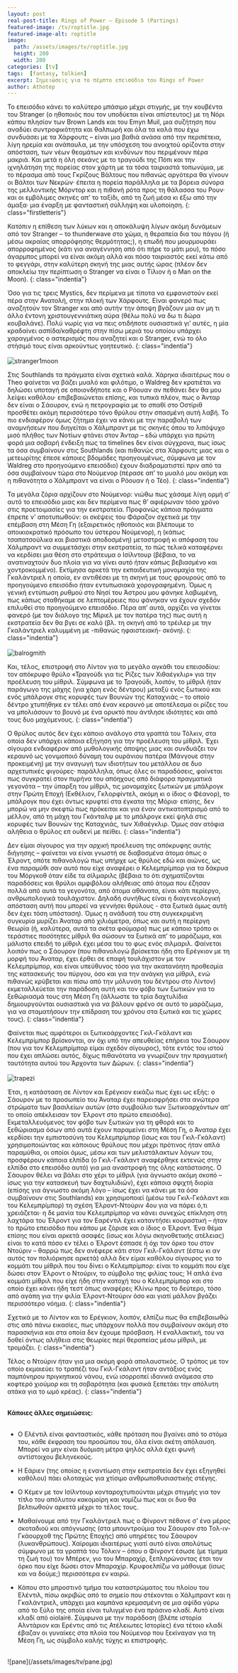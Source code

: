 ```yaml
---
layout: post
real-post-title: Rings of Power – Episode 5 (Partings)
featured-image: /tv/roptitle.jpg
featured-image-alt: roptitle
image:
  path: /assets/images/tv/roptitle.jpg
  height: 200
  width: 200
categories: [tv]
tags:  [fantasy, tolkien]
excerpt: Σημειώσεις για το πέμπτο επεισόδιο του Rings of Power
author: Athotep
---
```


Το επεισόδιο κάνει το καλύτερο μπάσιμο μέχρι στιγμής, με την κουβέντα του Stranger (ο ηθοποιός που τον υποδύεται είναι απίστευτος) με τη Νόρι κάπου πλησίον των Brown Lands και του Emyn Muil, μια συζήτηση που αναδύει συντροφικότητα και θαλπωρή και όλα τα καλά που έχω συνδυάσει με τα Χάρφουτς – είναι μια βαθιά ανάσα από την περιπέτεια, λίγη ηρεμία και ανάπαυλα, με την υπόσχεση του ανοιχτού ορίζοντα στην απόσταση, των νέων θεαμάτων και κινδύνων που περιμένουν πέρα μακριά. Και μετά η όλη σεκάνς με το τραγούδι της Πόπι και την ιχνηλάτηση της πορείας στον χάρτη με τα τόσα ταιριαστά τοπωνύμια, με το πέρασμα από τους Γκρίζους Βάλτους που πιθανώς αργότερα θα γίνουν οι Βάλτοι των Νεκρών· έπειτα η πορεία παράλληλα με τα βόρεια σύνορα της μελλοντικής Μόρντορ και η πιθανή ρότα προς τη θάλασσα του Ρουν· και οι εμβόλιμες σκηνές απ’ το ταξίδι, από τη ζωή μέσα κι έξω από την άμαξα· μια έναρξη με φανταστική σύλληψη και υλοποίηση.
{: class="firstletteris"}

Κατόπιν η επίθεση των λύκων και η αποκάλυψη λίγων ακόμη δυνάμεων από τον Stranger – το thunderwave στο χώμα, η θεραπεία δια του πάγου (ή μέσω ακραίας απορρόφησης θερμότητας;), η επωδή που μουρμουράει απορροφημένος (κάτι για αναγέννηση από ότι πήρε το μάτι μου), το πόσο άγαρμπος μπορεί να είναι ακόμη αλλά και πόσο ταιριαστός εκεί κάτω από το φεγγάρι, στην καλύτερη σκηνή της μιας αυτής ώρας (πλέον δεν αποκλείω την περίπτωση ο Stranger να είναι ο Τίλιον ή ο Man on the Moon).
{: class="indentia"}

Όσο για τις τρεις Mystics, δεν περίμενα με τίποτα να εμφανιστούν εκεί πέρα στην Ανατολή, στην πλοκή των Χάρφουτς. Είναι φανερό πως αναζητούν τον Stranger και από αυτήν την άποψη βγάζουν μια αν μη τι άλλο έντονη χριστουγεννιάτικη αύρα (θέλω πολύ να δω τι δώρα κουβαλάνε). Πολύ νωρίς για να πεις οτιδήποτε ουσιαστικά γι’ αυτές, η μία κραδαίνει ασπίδα/καθρέφτη στην πίσω μεριά του οποίου υπάρχει χαραγμένος ο αστερισμός που αναζητεί και ο Stranger, ενώ το όλο στήσιμό τους είναι αρκούντως γοητευτικό.
{: class="indentia"}  
<br>
![stranger1moon](/assets/images/tv/stranger1moon.jpg) 
<br>

Στις Southlands τα πράγματα είναι σχετικά καλά. Χάρηκα ιδιαιτέρως που ο Theo φαίνεται να βάζει μυαλό και φιλότιμο, ο Waldreg δεν κρατιέται να δηλώσει υποταγή σε οποιονδήποτε και ο Ρόουαν αν πεθάνει δεν θα μου λείψει καθόλου· επιβεβαιώνεται επίσης, και τυπικά πλέον, πως ο Άνταρ δεν είναι ο Σάουρον, ενώ η πετρογραφία με το σπαθί στο Οστίριθ προσθέτει ακόμη περισσότερο τόνο θρύλου στην σπασμένη αυτή λαβή. Το πιο ενδιαφέρον όμως ζήτημα έχει να κάνει με την παραβολή των αναμνήσεων που διηγείται ο Χάλμπραντ με τις σκηνές όπου το λιπόψυχο μισό πλήθος των Νοτίων φτάνει στον Άνταρ – εδώ υπάρχει για πρώτη φορά μια σοβαρή ένδειξη πως τα timelines δεν είναι σύγχρονα, πως ίσως τα όσα συμβαίνουν στις Southlands (και πιθανώς στα Χάρφουτς μιας και ο μετεωρίτης έπεσε κάποιες βδομάδες προηγουμένως, σύμφωνα με τον Waldreg στο προηγούμενο επεισόδιο) έχουν διαδραματιστεί πριν από τα όσα συμβαίνουν τώρα στο Νούμενορ (πέρασε απ’ το μυαλό μου ακόμη και η πιθανότητα ο Χάλμπραντ να είναι ο Ρόουαν ή ο Τέο).
{: class="indentia"}

Τα μεγάλα ζόρια αρχίζουν στο Νούμενορ: νιώθω πως χάσαμε λίγη ορμή σ’ αυτό το επεισόδιο μιας και δεν περίμενα πως θ’ αφιέρωναν τόσο χρόνο στις προετοιμασίες για την εκστρατεία. Προφανώς κάποια πράγματα έπρεπε ν’ αποτυπωθούν: οι σκέψεις του Φάραζον σχετικά με την επέμβαση στη Μέση Γη (εξαιρετικός ηθοποιός και βλέπουμε το αποικιοκρατικό πρόσωπο του ύστερου Νούμενορ), η (κάπως τσαπατσούλικα και βιαστικά αποδοσμένη) μεταστροφή κι απόφαση του Χάλμπραντ να συμμετάσχει στην εκστρατεία, το πώς τελικά καταφέρνει να κερδίσει μια θέση στο στράτευμα ο Ισίλντουρ (βέβαια, το να ανατιναχτούν δυο πλοία για να γίνει αυτό ήταν κάπως βεβιασμένο και χοντροκομμένο). Εκτίμησα αρκετά την εκπαιδευτική μονομαχία της Γκαλάντριελ η οποία, εν αντιθέσει με τη σκηνή με τους φρουρούς από το προηγούμενο επεισόδιο ήταν εντυπωσιακά χορογραφημένη. Όμως η γενική εντύπωση ρυθμού στο Νησί του Άστρου μου φάνηκε λαβωμένη, πως κάπως σταθήκαμε σε λεπτομέρειες που φάνηκαν να έχουν σχεδόν επιλυθεί στο προηγούμενο επεισόδιο. Πέρα απ’ αυτά, αρχίζει να γίνεται φανερό (με τον διάλογο της Μίριελ με τον πατέρα της) πως αυτή η εκστρατεία δεν θα βγει σε καλό (βλ. τη σκηνή από το τρέιλερ με την Γκαλάντριελ καλυμμένη με -πιθανώς ηφαιστειακή- σκόνη).
{: class="indentia"}  
<br>
![balrogmith](/assets/images/tv/balrogmith.jpg) 
<br>

Και, τέλος, επιστροφή στο Λίντον για το μεγάλο αγκάθι του επεισοδίου: τον απόκρυφο θρύλο «Τραγούδι για τις Ρίζες των Χιθαέγκλιρ» για την προέλευση του μίθριλ. Σύμφωνα με το Τραγούδι, λοιπόν, το μίθριλ ήταν παράγωγο της μάχης (για χάρη ενός δέντρου) μεταξύ ενός ξωτικού και ενός μπάλρογκ στις κορυφές των Βουνών της Καταχνιάς – το οποίο δέντρο χτυπήθηκε εν τέλει από έναν κεραυνό με αποτέλεσμα οι ρίζες του να μπολιάσουν το βουνό με ένα ορυκτό που άντλησε ιδιότητες και από τους δυο μαχόμενους.
{: class="indentia"}

Ο θρύλος αυτός δεν έχει κάποιο ανάλογο στα γραπτά του Τόλκιν, στα οποία δεν υπάρχει κάποια εξήγηση για την προέλευση του μίθριλ. Έχει σίγουρα ενδιαφέρον από μυθολογικής άποψης μιας και συνδυάζει τον κεραυνό ως γονιμοποιό δύναμη του ουράνιου πατέρα (Μάνγουε στην προκειμένη) με την αναγωγή των ιδιοτήτων του μετάλλου σε δυο αρχετυπικές φιγούρες· παράλληλα, όπως όλες οι παραδόσεις, φαίνεται πως συγκρατεί στον πυρήνα του απόηχους από διάφορα πραγματικά γεγονότα – την ύπαρξη του μίθριλ, τις μονομαχίες ξωτικών με μπάλρογκ στην Πρώτη Εποχή (Εκθέλιον, Γκλορφίντελ, ακόμη κι ο ίδιος ο Φέανορ), το μπάλρογκ που έχει όντως κρυφτεί στα έγκατα της Μόρια· επίσης, δεν μπορώ να μην σκεφτώ πως πρόκειται και για έναν αντικατοπτρισμό από το μέλλον, από τη μάχη του Γκάνταλφ με το μπάλρογκ εκεί ψηλά στις κορυφές των Βουνών της Καταχνιάς, των Χιθαέγκλιρ. Όμως σαν ατόφια αλήθεια ο θρύλος επ ουδενί με πείθει.
{: class="indentia"}

Δεν είμαι σίγουρος για την αρχική προέλευση της απόκρυφης αυτής διήγησης – φαίνεται να είναι γνωστή σε διαβασμένα άτομα όπως ο Έλροντ, οπότε πιθανολογώ πως υπήρχε ως θρύλος εδώ και αιώνες, ως ένα παραμύθι σαν αυτό που είχε αναφέρει ο Κελεμπρίμπορ για τα δάκρυα του Μόργκοθ όταν είδε τα σίλμαριλς (βέβαια το ότι σχηματίζονται παραδόσεις και θρύλοι αμφιβόλου αλήθειας από άτομα που έζησαν πολλά από αυτά τα γεγονότα, από άτομα αθάνατα, είναι κάτι περίεργο, ανθρωπολογικά τουλάχιστον. Δηλαδή συνήθως είναι η διαγενεολογική απόσταση αυτή που μπορεί να γεννήσει θρύλους - στα ξωτικά όμως αυτή δεν έχει τόση υπόσταση). Όμως η ανάδυσή του στη συγκεκριμένη συγκυρία μυρίζει Άναταρ από χιλιόμετρα, όπως και αυτή η περίεργη θεωρία (ή, καλύτερα, αυτά τα σκέτα φούμαρα) πως με κάποιο τρόπο οι τεράστιες ποσότητες μίθριλ θα σώσουν τα ξωτικά απ’ το μαράζωμα, και μάλιστα επειδή το μίθριλ έχει μέσα του το φως ενός σιλμαριλ. Φαίνεται λοιπόν πως ο Σάουρον (που πιθανολογώ βρίσκεται ήδη στο Ερέγκιον με τη μορφή του Άναταρ, έχει έρθει σε επαφή τουλάχιστον με τον Κελεμπρίμπορ, και είναι υπεύθυνος τόσο για την ακατανόητη προθεσμία της κατασκευής του πύργου, όσο και για την ανάγκη για μίθριλ, ενώ πιθανώς κρύβεται και πίσω από την μόλυνση του δέντρου στο Λίντον) εκμεταλλεύεται την παράδοση αυτή και τον φόβο των ξωτικών για το ξεθώριασμά τους στη Μέση Γη (άλλωστε τα τρία δαχτυλίδια δημιουργούνται ουσιαστικά για να βάλουν φρένο σε αυτό το μαράζωμα, για να σταματήσουν την επίδραση του χρόνου στα ξωτικά και τις χώρες τους).
{: class="indentia"}

Φαίνεται πως αμφότεροι οι ξωτικοάρχοντες Γκιλ-Γκάλαντ και Κελεμπρίμπορ βρίσκονται, αν όχι υπό την απευθείας επήρεια του Σάουρον (που για τον Κελεμπρίμπορ είμαι σχεδόν σίγουρος), τότε εντός του ιστού που έχει απλώσει αυτός, δίχως πιθανότατα να γνωρίζουν την πραγματική ταυτότητα αυτού του Άρχοντα των Δώρων.
{: class="indentia"}  
<br>
![trapezi](/assets/images/tv/trapezi.jpg) 
<br>

Έτσι, η κατάσταση σε Λίντον και Ερέγκιον εικάζω πως έχει ως εξής: ο Σάουρον με το προσωπείο του Άναταρ έχει παρεισφρήσει στα ανώτερα στρώματα των βασιλείων αυτών (στο συμβούλιο των Ξωτικοαρχόντων απ’ το οποίο απέκλεισαν τον Έλροντ στο πρώτο επεισόδιο). Εκμεταλλευόμενος τον φόβο των ξωτικών για τη φθορά και το ξεθώριασμα όσων από αυτά έχουν παραμείνει στη Μέση Γη, ο Άναταρ έχει κερδίσει την εμπιστοσύνη του Κελεμπρίμπορ (ίσως και του Γκιλ-Γκάλαντ) χρησιμοποιώντας και κάποιους θρύλους που μέχρι πρότινος ήταν απλά παραμύθια, οι οποίοι όμως, μέσω και των μελιστάλακτων λόγων του, προσφέρουν κάποια ελπίδα (ο Γκιλ-Γκάλαντ αναφέρθηκε εκτενώς στην ελπίδα στο επεισόδιο αυτό) για μια αναστροφή της όλης κατάστασης. Ο Σάουρον θέλει να βάλει στο χέρι το μίθριλ (για άγνωστο ακόμη σκοπό – ίσως για την κατασκευή των δαχτυλιδιών), έχει κάποια σφιχτή διορία (επίσης για άγνωστο ακόμη λόγο – ίσως έχει να κάνει με τα όσα συμβαίνουν στις Southlands) και χρησιμοποιεί (μέσω του Γκιλ-Γκάλαντ και του Κελεμπρίμπορ) τη σχέση Έλροντ-Ντούριν 4ου για να πάρει ό,τι χρειάζεται· η δε μανία του Κελεμπρίμπορ να κάνει συνεχώς επίκληση στη λαχτάρα του Έλροντ για τον Εαρέντιλ έχει καταντήσει κουραστική – ήταν το πρώτο επεισόδιο που κάπου με ζόρισε και ο ίδιος ο Έλροντ. Ένα θέμα επίσης που είναι αρκετά ασαφές (ίσως και λόγω σκηνοθετικής ατέλειας) είναι το κατά πόσο εν τέλει ο Έλροντ έσπασε ή όχι τον όρκο του στον Ντούριν – θαρρώ πως δεν ανέφερε κάτι στον Γκιλ-Γκάλαντ (έστω κι αν αυτός τον πολιόρκησε αρκετά) αλλά δεν είμαι καθόλου σίγουρος για το κομμάτι του μίθριλ που του δίνει ο Κελεμπρίμπορ: είναι το κομμάτι που είχε δώσει στον Έλροντ ο Ντούριν, το σύμβολο της φιλίας τους; Ή απλά ένα κομμάτι μίθριλ που είχε ήδη στην κατοχή του ο Κελεμπρίμπορ και στο οποίο έχει κάνει ήδη τεστ όπως αναφέρει; Κλίνω προς το δεύτερο, τόσο από αγάπη για την φιλία Έλροντ-Ντούριν όσο και γιατί μάλλον βγάζει περισσότερο νόημα.
{: class="indentia"}

Σχετικά με το Λίντον και το Ερέγκιον, λοιπόν, ελπίζω πως θα επιβεβαιωθώ στις από πάνω εικασίες, πως υπάρχουν πολλά που συμβαίνουν ακόμη στο παρασκήνια και στα οποία δεν έχουμε πρόσβαση. Η εναλλακτική, του να δοθεί όντως αλήθεια στις θεωρίες περί θεραπείας μέσω μίθριλ, με τρομάζει.
{: class="indentia"}

Τέλος ο Ντούριν ήταν για μια ακόμη φορά απολαυστικός. Ο τρόπος με τον οποίο εκμαιεύει το τραπέζι του Γκιλ-Γκάλαντ ήταν αντάξιος ενός παμπόνηρου πριγκηπικού νάνου, ενώ ισορροπεί ιδανικά ανάμεσα στο κοφτερό χιούμορ και τη σοβαρότητα (και φυσικά ξεπετάει την απόλυτη ατάκα για το ωμό κρέας).
{: class="indentia"}  
<br>

**Κάποιες άλλες σημειώσεις:**  
<br>

* Ο Ελέντιλ είναι φανταστικός, κάθε πρόταση που βγαίνει από το στόμα του, κάθε έκφραση του προσώπου του, όλα είναι σκέτη απόλαυση. Μπορεί να μην είναι δυόμιση μέτρα ψηλός αλλά έχει φωνή αντίστοιχου βεληνεκούς.

* Η Εάριεν (της οποίας η εναντίωση στην εκστρατεία δεν έχει εξηγηθεί καθόλου) πάει ολοταχώς για χτίσιμο ανθρωποθυσιαστικής στέγης.

* Ο Κέμεν με τον Ισίλντουρ κονταροχτυπιούνται μέχρι στιγμής για τον τίτλο του απόλυτου κακομοίρη και νομίζω πως και οι δυο θα βελτιωθούν αρκετά μέχρι το τέλος τους.

* Μαθαίνουμε από την Γκαλάντριελ πως ο Φίνροντ πέθανε σ' ένα μέρος σκοταδιού και απόγνωσης (στα μπουντρούμια του Σάουρον στο Τολ-ιν-Γκάουρχοθ της Πρώτης Εποχής) από υπηρέτες του Σάουρον (λυκανθρώπους). Χαίρομαι ιδιαιτέρως γιατί αυτό είναι απολύτως σύμφωνο με τα γραπτά του Τόλκιν – όπου ο Φίνροντ έσωσε (με τίμημα τη ζωή του) τον Μπέρεν, γιο του Μπαραχίρ, ξεπληρώνοντας έτσι τον όρκο που είχε δώσει στον Μπαραχίρ. Κρυφοελπίζω να μάθουμε (ίσως και να δούμε;) περισσότερα εν καιρώ.

* Κάπου στο μπροστινό τμήμα του καταστρώματος του πλοίου του Ελέντιλ, πίσω ακριβώς από το σημείο που στέκονται ο Χάλμπραντ και η Γκαλάντριελ, υπάρχει μια καμπάνα κρεμασμένη σε μια αψίδα γύρω από το ξύλο της οποία είναι τυλιγμένο ένα πράσινο κλαδί. Αυτό είναι κλαδί από oiolairë. Σύμφωνα με την παράδοση (βλέπε ιστορία Αλντάριον και Ερέντις από τις Ατέλειωτες Ιστορίες) ένα τέτοιο κλαδί έβαζαν οι γυναίκες στα πλοία του Νούμενορ που ξεκίναγαν για τη Μέση Γη, ως σύμβολο καλής τύχης κι επιστροφής.  
<br>
![pane](/assets/images/tv/pane.jpg) 